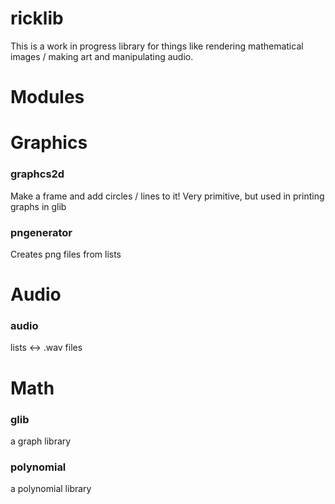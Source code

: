 # ricklib

This is a work in progress library for things like rendering mathematical images / making art and manipulating audio.

# Modules

Graphics
===

### graphcs2d
Make a frame and add circles / lines to it! Very primitive, but used in printing graphs in glib

### pngenerator
Creates png files from lists


Audio
===

### audio
lists <-> .wav files



Math
===

### glib
a graph library

### polynomial
a polynomial library